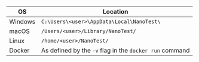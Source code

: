 | **OS**  | **Location** |
|---------|--------------|
| Windows | `C:\Users\<user>\AppData\Local\NanoTest\` |
| macOS   | `/Users/<user>/Library/NanoTest/ ` |
| Linux   | `/home/<user>/NanoTest/ ` |
| Docker  | As defined by the `-v` flag in the `docker run` command |